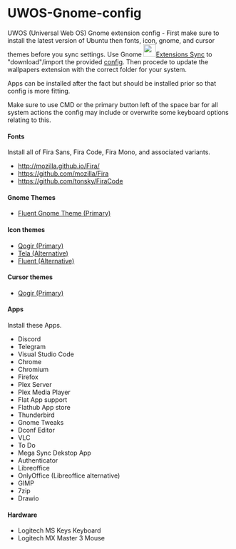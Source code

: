 # UWOS-Gnome-config

<p align="left">UWOS (Universal Web OS) Gnome extension config - First make sure to install the latest version of Ubuntu then fonts, icon, gnome, and cursor themes before you sync settings. Use Gnome <img src="https://extensions.gnome.org/extension-data/icons/icon_1486_OynY7jy.png" width="28px"><a href="https://extensions.gnome.org/extension/1486/extensions-sync/">Extensions Sync</a> to "download"/import the provided <a href="https://github.com/universalweb/UWOS-Gnome-config/blob/main/extensions-sync.json">config</a>. Then procede to update the wallpapers extension with the correct folder for your system.</p>

<p>Apps can be installed after the fact but should be installed prior so that config is more fitting.</p>
<p>Make sure to use CMD or the primary button left of the space bar for all system actions the config may include or overwrite some keyboard options relating to this.</p>

#### Fonts

Install all of Fira Sans, Fira Code, Fira Mono, and associated variants.

-   http://mozilla.github.io/Fira/
-   https://github.com/mozilla/Fira
-   https://github.com/tonsky/FiraCode

#### Gnome Themes

-   <a href="https://github.com/vinceliuice/Fluent-gtk-theme">Fluent Gnome Theme (Primary)</a>

#### Icon themes

-   <a href="https://www.gnome-look.org/p/1296407/">Qogir (Primary)</a>
-   <a href="https://www.gnome-look.org/p/1279924/">Tela (Alternative)</a>
-   <a href="https://www.gnome-look.org/p/1477945/">Fluent (Alternative)</a>

#### Cursor themes

-   <a href="https://www.gnome-look.org/p/1366182/">Qogir (Primary)</a>

#### Apps
Install these Apps.

-   Discord
-   Telegram
-   Visual Studio Code
-   Chrome
-   Chromium
-   Firefox
-   Plex Server
-   Plex Media Player
-   Flat App support
-   Flathub App store
-   Thunderbird
-   Gnome Tweaks
-   Dconf Editor
-   VLC
-   To Do
-   Mega Sync Dekstop App
-   Authenticator
-   Libreoffice
-   OnlyOffice (Libreoffice alternative)
-   GIMP
-   7zip
-   Drawio

#### Hardware
-   Logitech MS Keys Keyboard
-   Logitech MX Master 3 Mouse
